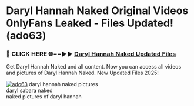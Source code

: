 # Daryl Hannah Naked Original Videos 0nlyFans Leaked - Files Updated! (ado63)

<h3>🔴 CLICK HERE 🌐==►► <a href="https://tinyurl.com/yckcrads" rel="nofollow">Daryl Hannah Naked Updated Files</a></h3>

Get Daryl Hannah Naked and all content. Now you can access all videos and pictures of Daryl Hannah Naked. New Updated Files 2025!

[![ado63](https://i.imgur.com/hpKpOFt.gif)](https://tinyurl.com/yckcrads)
daryl hannah naked pictures<br>
daryl sabara naked<br>
naked pictures of daryl hannah